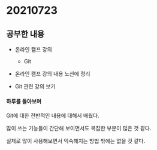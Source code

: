# 20210723

## 공부한 내용
+ 온라인 캠프 강의
  - Git

+ 온라인 캠프 강의 내용 노션에 정리

+ Git 관련 강의 보기

#### 하루를 돌아보며
Git에 대한 전반적인 내용에 대해서 배웠다.

많이 쓰는 기능들이 간단해 보이면서도 복잡한 부분이 많은 것 같다.

실제로 많이 사용해보면서 익숙해지는 방법 밖에는 없을 것 같다.
